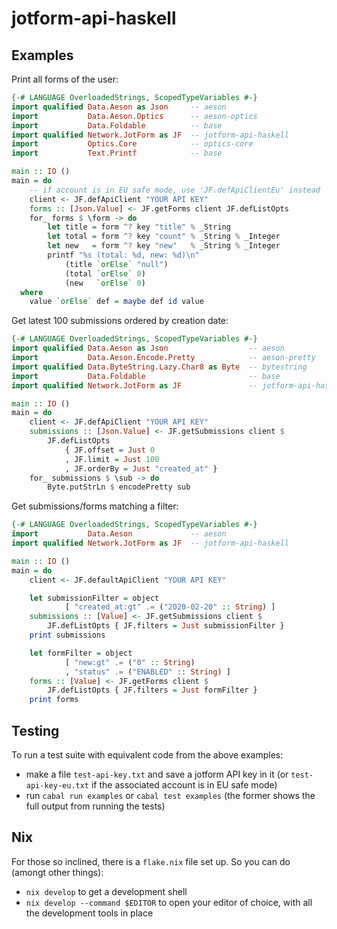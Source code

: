 # jotform-api-haskell

## Examples

Print all forms of the user:

```haskell
{-# LANGUAGE OverloadedStrings, ScopedTypeVariables #-}
import qualified Data.Aeson as Json     -- aeson
import           Data.Aeson.Optics      -- aeson-optics
import           Data.Foldable          -- base
import qualified Network.JotForm as JF  -- jotform-api-haskell
import           Optics.Core            -- optics-core
import           Text.Printf            -- base

main :: IO ()
main = do
    -- if account is in EU safe mode, use 'JF.defApiClientEu' instead
    client <- JF.defApiClient "YOUR API KEY"
    forms :: [Json.Value] <- JF.getForms client JF.defListOpts
    for_ forms $ \form -> do
        let title = form ^? key "title" % _String
        let total = form ^? key "count" % _String % _Integer
        let new   = form ^? key "new"   % _String % _Integer
        printf "%s (total: %d, new: %d)\n"
            (title `orElse` "null")
            (total `orElse` 0)
            (new   `orElse` 0)
  where
    value `orElse` def = maybe def id value
```

Get latest 100 submissions ordered by creation date:

```haskell
{-# LANGUAGE OverloadedStrings, ScopedTypeVariables #-}
import qualified Data.Aeson as Json                  -- aeson
import           Data.Aeson.Encode.Pretty            -- aeson-pretty
import qualified Data.ByteString.Lazy.Char8 as Byte  -- bytestring
import           Data.Foldable                       -- base
import qualified Network.JotForm as JF               -- jotform-api-haskell

main :: IO ()
main = do
    client <- JF.defApiClient "YOUR API KEY"
    submissions :: [Json.Value] <- JF.getSubmissions client $
        JF.defListOpts
            { JF.offset = Just 0
            , JF.limit = Just 100
            , JF.orderBy = Just "created_at" }
    for_ submissions $ \sub -> do
        Byte.putStrLn $ encodePretty sub
```

Get submissions/forms matching a filter:

```haskell
{-# LANGUAGE OverloadedStrings, ScopedTypeVariables #-}
import           Data.Aeson             -- aeson
import qualified Network.JotForm as JF  -- jotform-api-haskell

main :: IO ()
main = do
    client <- JF.defaultApiClient "YOUR API KEY"

    let submissionFilter = object
            [ "created_at:gt" .= ("2020-02-20" :: String) ]
    submissions :: [Value] <- JF.getSubmissions client $
        JF.defListOpts { JF.filters = Just submissionFilter }
    print submissions

    let formFilter = object
            [ "new:gt" .= ("0" :: String)
            , "status" .= ("ENABLED" :: String) ]
    forms :: [Value] <- JF.getForms client $
        JF.defListOpts { JF.filters = Just formFilter }
    print forms
```

## Testing

To run a test suite with equivalent code from the above examples:

- make a file `test-api-key.txt` and save a jotform API key in it (or
  `test-api-key-eu.txt` if the associated account is in EU safe mode)
- run `cabal run examples` or `cabal test examples` (the former shows
  the full output from running the tests)

## Nix

For those so inclined, there is a `flake.nix` file set up. So you can
do (amongt other things):

- `nix develop` to get a development shell
- `nix develop --command $EDITOR` to open your editor of choice, with all the
  development tools in place

